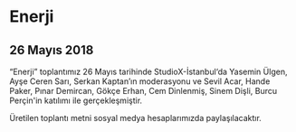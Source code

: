Enerji
======

26 Mayıs 2018
-------------


“Enerji” toplantımız 26 Mayıs tarihinde StudioX-İstanbul‘da Yasemin Ülgen, Ayşe Ceren Sarı, Serkan Kaptan’ın moderasyonu ve Sevil Acar, Hande Paker, Pınar Demircan, Gökçe Erhan, Cem Dinlenmiş, Sinem Dişli, Burcu Perçin'in katılımı ile gerçekleşmiştir.

Üretilen toplantı metni sosyal medya hesaplarımızda paylaşılacaktır.
